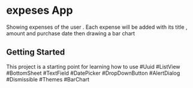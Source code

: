 # expeses App

Showing expenses of the  user . Each expense will be added with its title , amount and purchase date then drawing a bar chart 

## Getting Started

This project is a starting point for learning how to use
#Uuid 
#ListView 
#BottomSheet 
#TextField 
#DatePicker 
#DropDownButton 
#AlertDialog
#Dismissible
#Themes
#BarChart
